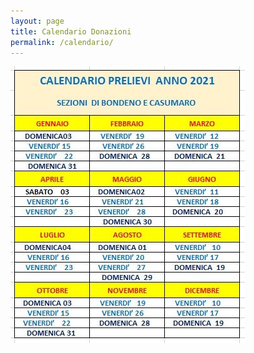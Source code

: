 ```yaml
---
layout: page
title: Calendario Donazioni
permalink: /calendario/
---
```


<div id="container">
<img src="/images/calendario2021.jpeg">
</div>
